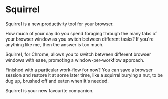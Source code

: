 # Squirrel
Squirrel is a new productivity tool for your browser.

How much of your day do you spend foraging through the many tabs of your browser window as you switch between different tasks? 
If you're anything like me, then the answer is too much.

Squirrel, for Chrome, allows you to switch between different browser windows with ease, promoting a window-per-workflow approach. 

Finished with a particular work-flow for now? You can save a browser session and restore it at some later time, like a squirrel burying a nut, to be dug up, brushed off and eaten when it's needed.

Squirrel is your new favourite companion.

